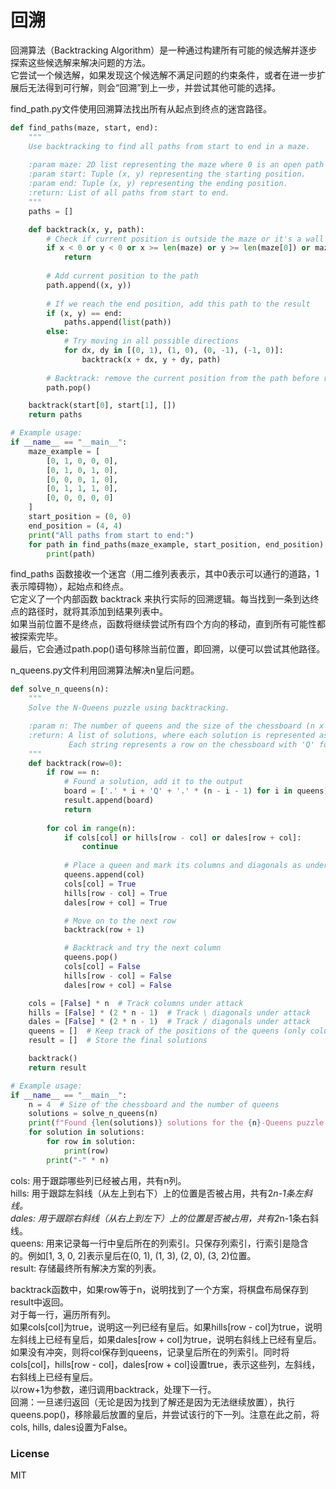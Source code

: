 # 回溯

回溯算法（Backtracking Algorithm）是一种通过构建所有可能的候选解并逐步探索这些候选解来解决问题的方法。  
它尝试一个候选解，如果发现这个候选解不满足问题的约束条件，或者在进一步扩展后无法得到可行解，则会“回溯”到上一步，并尝试其他可能的选择。  
  
find_path.py文件使用回溯算法找出所有从起点到终点的迷宫路径。  
```python
def find_paths(maze, start, end):
    """
    Use backtracking to find all paths from start to end in a maze.
    
    :param maze: 2D list representing the maze where 0 is an open path and 1 is a wall.
    :param start: Tuple (x, y) representing the starting position.
    :param end: Tuple (x, y) representing the ending position.
    :return: List of all paths from start to end.
    """
    paths = []

    def backtrack(x, y, path):
        # Check if current position is outside the maze or it's a wall or already visited
        if x < 0 or y < 0 or x >= len(maze) or y >= len(maze[0]) or maze[x][y] == 1 or (x, y) in path:
            return
        
        # Add current position to the path
        path.append((x, y))
        
        # If we reach the end position, add this path to the result
        if (x, y) == end:
            paths.append(list(path))
        else:
            # Try moving in all possible directions
            for dx, dy in [(0, 1), (1, 0), (0, -1), (-1, 0)]:
                backtrack(x + dx, y + dy, path)
        
        # Backtrack: remove the current position from the path before returning
        path.pop()

    backtrack(start[0], start[1], [])
    return paths

# Example usage:
if __name__ == "__main__":
    maze_example = [
        [0, 1, 0, 0, 0],
        [0, 1, 0, 1, 0],
        [0, 0, 0, 1, 0],
        [0, 1, 1, 1, 0],
        [0, 0, 0, 0, 0]
    ]
    start_position = (0, 0)
    end_position = (4, 4)
    print("All paths from start to end:")
    for path in find_paths(maze_example, start_position, end_position):
        print(path)
```
find_paths 函数接收一个迷宫（用二维列表表示，其中0表示可以通行的道路，1表示障碍物），起始点和终点。  
它定义了一个内部函数 backtrack 来执行实际的回溯逻辑。每当找到一条到达终点的路径时，就将其添加到结果列表中。  
如果当前位置不是终点，函数将继续尝试所有四个方向的移动，直到所有可能性都被探索完毕。  
最后，它会通过path.pop()语句移除当前位置，即回溯，以便可以尝试其他路径。  
  
n_queens.py文件利用回溯算法解决n皇后问题。  
```python
def solve_n_queens(n):
    """
    Solve the N-Queens puzzle using backtracking.

    :param n: The number of queens and the size of the chessboard (n x n).
    :return: A list of solutions, where each solution is represented as a list of strings.
             Each string represents a row on the chessboard with 'Q' for a queen and '.' for an empty space.
    """
    def backtrack(row=0):
        if row == n:
            # Found a solution, add it to the output
            board = ['.' * i + 'Q' + '.' * (n - i - 1) for i in queens]
            result.append(board)
            return
        
        for col in range(n):
            if cols[col] or hills[row - col] or dales[row + col]:
                continue
            
            # Place a queen and mark its columns and diagonals as under attack
            queens.append(col)
            cols[col] = True
            hills[row - col] = True
            dales[row + col] = True

            # Move on to the next row
            backtrack(row + 1)

            # Backtrack and try the next column
            queens.pop()
            cols[col] = False
            hills[row - col] = False
            dales[row + col] = False

    cols = [False] * n  # Track columns under attack
    hills = [False] * (2 * n - 1)  # Track \ diagonals under attack
    dales = [False] * (2 * n - 1)  # Track / diagonals under attack
    queens = []  # Keep track of the positions of the queens (only column indices)
    result = []  # Store the final solutions

    backtrack()
    return result

# Example usage:
if __name__ == "__main__":
    n = 4  # Size of the chessboard and the number of queens
    solutions = solve_n_queens(n)
    print(f"Found {len(solutions)} solutions for the {n}-Queens puzzle:")
    for solution in solutions:
        for row in solution:
            print(row)
        print("-" * n)
```
cols: 用于跟踪哪些列已经被占用，共有n列。  
hills: 用于跟踪左斜线（从左上到右下）上的位置是否被占用，共有2*n-1条左斜线。  
dales: 用于跟踪右斜线（从右上到左下）上的位置是否被占用，共有2*n-1条右斜线。  
queens: 用来记录每一行中皇后所在的列索引。只保存列索引，行索引是隐含的。例如[1, 3, 0, 2]表示皇后在(0, 1), (1, 3), (2, 0), (3, 2)位置。  
result: 存储最终所有解决方案的列表。  
  
backtrack函数中，如果row等于n，说明找到了一个方案，将棋盘布局保存到result中返回。  
对于每一行，遍历所有列。  
如果cols[col]为true，说明这一列已经有皇后。如果hills[row - col]为true，说明左斜线上已经有皇后，如果dales[row + col]为true，说明右斜线上已经有皇后。  
如果没有冲突，则将col保存到queens，记录皇后所在的列索引。同时将cols[col]，hills[row - col]，dales[row + col]设置true，表示这些列，左斜线，右斜线上已经有皇后。  
以row+1为参数，递归调用backtrack，处理下一行。  
回溯：一旦递归返回（无论是因为找到了解还是因为无法继续放置），执行queens.pop()，移除最后放置的皇后，并尝试该行的下一列。注意在此之前，将cols, hills, dales设置为False。  
  
### License  
  
MIT
